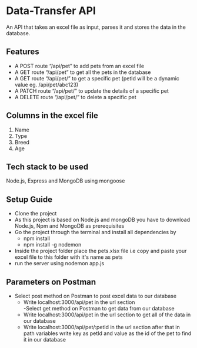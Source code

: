 # Data-Transfer API
An API that takes an excel file as input, parses it and stores the data in the database.
## Features

- A POST route “/api/pet” to add pets from an excel file
- A GET route “/api/pet” to get all the pets in the database
- A GET route “/api/pet/<petId>” to get a specific pet (petId will be a dynamic value eg. /api/pet/abc123)
- A PATCH route “/api/pet/<petId>” to update the details of a specific pet
- A DELETE route “/api/pet/<petId>” to delete a specific pet  
  
## Columns in the excel file
1. Name
2. Type
3. Breed
4. Age

## Tech stack to be used
Node.js, Express and MongoDB using mongoose
  
 ## Setup Guide
- Clone the project  
- As this project is based on Node.js and mongoDB you have to download Node.js, Npm and MongoDB as prerequisites  
- Go the project through the terminal and install all dependencies by   
  - npm install
  - npm install -g nodemon  
 - Inside the project folder place the pets.xlsx file i.e copy and paste your excel file to this folder with it's name as pets
 - run the server using nodemon app.js
  ## Parameters on Postman
  - Select post method on Postman to post excel data to our database
    - Write localhost:3000/api/pet in the url section  
  -Select get method on Postman to get data from our database
    - Write localhost:3000/api/pet in the url section to get all of the data in our database
    - Write localhost:3000/api/pet/:petId in the url section after that in path variables write key as petId and value as the id of the pet to find it in our database
  
